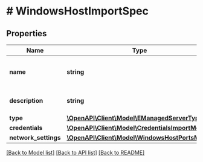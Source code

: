 # # WindowsHostImportSpec

## Properties

Name | Type | Description | Notes
------------ | ------------- | ------------- | -------------
**name** | **string** | Full DNS name or IP address of the server. |
**description** | **string** | Description of the server. |
**type** | [**\OpenAPI\Client\Model\EManagedServerType**](EManagedServerType.md) |  |
**credentials** | [**\OpenAPI\Client\Model\CredentialsImportModel**](CredentialsImportModel.md) |  | [optional]
**network_settings** | [**\OpenAPI\Client\Model\WindowsHostPortsModel**](WindowsHostPortsModel.md) |  | [optional]

[[Back to Model list]](../../README.md#models) [[Back to API list]](../../README.md#endpoints) [[Back to README]](../../README.md)
